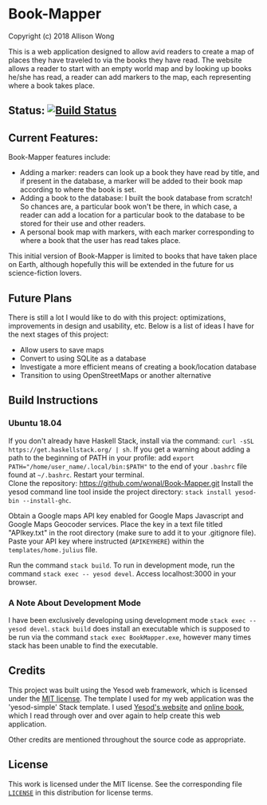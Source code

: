 # Book-Mapper

Copyright (c) 2018 Allison Wong

This is a web application designed to allow avid readers to create a map of places they have traveled to via the books they have read.  The website allows a reader to start with an empty world map and by looking up books he/she has read, a reader can add markers to the map, each representing where a book takes place.  

## Status: [![Build Status](https://travis-ci.com/wonal/Book-Mapper.svg?branch=master)](https://travis-ci.com/wonal/Book-Mapper)

## Current Features:
Book-Mapper features include:
- Adding a marker: readers can look up a book they have read by title, and if present in the database, a marker will be added to their book map according to where the book is set.  
- Adding a book to the database: I built the book database from scratch!  So chances are, a particular book won't be there, in which case, a reader can add a location for a particular book to the database to be stored for their use and other readers.
- A personal book map with markers, with each marker corresponding to where a book that the user has read takes place.

This initial version of Book-Mapper is limited to books that have taken place on Earth, although hopefully this will be extended in the future for us science-fiction lovers.  

## Future Plans
There is still a lot I would like to do with this project: optimizations, improvements in design and usability, etc.  Below is a list of ideas I have for the next stages of this project:
- Allow users to save maps 
- Convert to using SQLite as a database
- Investigate a more efficient means of creating a book/location database
- Transition to using OpenStreetMaps or another alternative

## Build Instructions

### Ubuntu 18.04 

If you don't already have Haskell Stack, install via the command: `curl -sSL https://get.haskellstack.org/ | sh`.
If you get a warning about adding a path to the beginning of PATH in your profile:
add `export PATH="/home/user_name/.local/bin:$PATH"` to the end of your `.bashrc` file found at `~/.bashrc`.  Restart your terminal.  
Clone the repository: https://github.com/wonal/Book-Mapper.git
Install the yesod command line tool inside the project directory: `stack install yesod-bin --install-ghc`. 

Obtain a Google maps API key enabled for Google Maps Javascript and Google Maps Geocoder services.  Place the key in a text file
titled "APIkey.txt" in the root directory (make sure to add it to your .gitignore file).  Paste your API key where instructed (`APIKEYHERE`) within the `templates/home.julius` file.    

Run the command `stack build`.
To run in development mode, run the command `stack exec -- yesod devel`.
Access localhost:3000 in your browser.

### A Note About Development Mode
I have been exclusively developing using development mode `stack exec -- yesod devel`.  `stack build` does install an executable which is supposed to be run via the command `stack exec BookMapper.exe`, however many times stack has been unable to find the executable.

## Credits
This project was built using the Yesod web framework, which is licensed under the [MIT license](https://github.com/yesodweb/yesod/blob/master/LICENSE).  The template I used for my web application was the 'yesod-simple' Stack template.  I used [Yesod's website](https://www.yesodweb.com) and [online book](https://www.yesodweb.com/book), which I read through over and over again to help create this web application.

Other credits are mentioned throughout the source code as appropriate.  

## License

This work is licensed under the MIT license.  See the corresponding file [`LICENSE`](https://github.com/wonal/Book-Mapper/blob/master/LICENSE) in this distribution for license terms.
